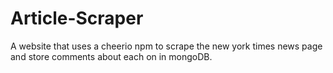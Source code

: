 # Article-Scraper

A website that uses a cheerio npm to scrape the new york times news page and store comments about each on in mongoDB. 
